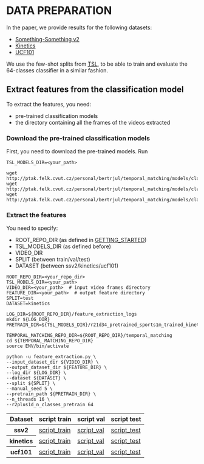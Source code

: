 # DATA PREPARATION

In the paper, we provide results for the following datasets:
* [Something-Something v2](https://developer.qualcomm.com/software/ai-datasets/something-something)
* [Kinetics](https://www.deepmind.com/open-source/kinetics)
* [UCF101](https://www.crcv.ucf.edu/data/UCF101.php)


We use the few-shot splits from 
[TSL](https://github.com/xianyongqin/few-shot-video-classification/data), to be able to train and
evaluate the 64-classes classifier in a similar fashion.




## Extract features from the classification model

To extract the features, you need:
* pre-trained classification models
* the directory containing all the frames of the videos extracted

### Download the pre-trained classification models
First, you need to download the pre-trained models. Run
```
TSL_MODELS_DIR=<your_path>

wget http://ptak.felk.cvut.cz/personal/bertrjul/temporal_matching/models/classification_pretraining/r21d34_pretrained_sports1m_trained_kinetics.pth
wget http://ptak.felk.cvut.cz/personal/bertrjul/temporal_matching/models/classification_pretraining/r21d34_pretrained_sports1m_trained_ssv2_no_hf.pth
wget http://ptak.felk.cvut.cz/personal/bertrjul/temporal_matching/models/classification_pretraining/r21d34_pretrained_sports1m_trained_ucf101.pth
```

### Extract the features
You need to specify:
* ROOT_REPO_DIR (as defined in [GETTING_STARTED](https://github.com/jbertrand89/temporal_matching/blob/main/GETTING_STARTED.md))
* TSL_MODELS_DIR (as defined before)
* VIDEO_DIR
* SPLIT (between train/val/test)
* DATASET (between ssv2/kinetics/ucf101)


```
ROOT_REPO_DIR=<your_repo_dir>
TSL_MODELS_DIR=<your_path>
VIDEO_DIR=<your_path>  # input video frames directory
FEATURE_DIR=<your_path>  # output feature directory
SPLIT=test
DATASET=kinetics

LOG_DIR=${ROOT_REPO_DIR}/feature_extraction_logs
mkdir ${LOG_DIR}
PRETRAIN_DIR=${TSL_MODELS_DIR}/r21d34_pretrained_sports1m_trained_kinetics.pth

TEMPORAL_MATCHING_REPO_DIR=${ROOT_REPO_DIR}/temporal_matching
cd ${TEMPORAL_MATCHING_REPO_DIR}
source ENV/bin/activate

python -u feature_extraction.py \
--input_dataset_dir ${VIDEO_DIR} \
--output_dataset_dir ${FEATURE_DIR} \
--log_dir ${LOG_DIR} \
--dataset ${DATASET} \
--split ${SPLIT} \
--manual_seed 5 \
--pretrain_path ${PRETRAIN_DIR} \
--n_threads 16 \
--r2plus1d_n_classes_pretrain 64 
```
<table>
  <thead>
    <tr style="text-align: right;">
      <th>Dataset</th>
      <th>script train</th>
      <th>script val</th>
      <th>script test </th>
    </tr>
  </thead>
  <tbody>
    <tr>
      <th>ssv2</th>
      <td><a href="http://ptak.felk.cvut.cz/personal/bertrjul/temporal_matching/models/feature_extraction/ssv2/extract_feature_train.sh">script_train</a></td>
      <td><a href="http://ptak.felk.cvut.cz/personal/bertrjul/temporal_matching/models/feature_extraction/ssv2/extract_feature_val.sh">script_val</a></td>
      <td><a href="http://ptak.felk.cvut.cz/personal/bertrjul/temporal_matching/models/feature_extraction/ssv2/extract_feature_test.sh">script_test</a></td>
    </tr>
    <tr>
      <th>kinetics</th>
      <td><a href="http://ptak.felk.cvut.cz/personal/bertrjul/temporal_matching/models/feature_extraction/kinetics/extract_feature_train.sh">script_train</a></td>
      <td><a href="http://ptak.felk.cvut.cz/personal/bertrjul/temporal_matching/models/feature_extraction/kinetics/extract_feature_val.sh">script_val</a></td>
      <td><a href="http://ptak.felk.cvut.cz/personal/bertrjul/temporal_matching/models/feature_extraction/kinetics/extract_feature_test.sh">script_test</a></td>
    </tr>
    <tr>
      <th>ucf101</th>
            <td><a href="http://ptak.felk.cvut.cz/personal/bertrjul/temporal_matching/models/feature_extraction/ucf101/extract_feature_train.sh">script_train</a></td>
      <td><a href="http://ptak.felk.cvut.cz/personal/bertrjul/temporal_matching/models/feature_extraction/ucf101/extract_feature_val.sh">script_val</a></td>
      <td><a href="http://ptak.felk.cvut.cz/personal/bertrjul/temporal_matching/models/feature_extraction/ucf101/extract_feature_test.sh">script_test</a></td>
    </tr>
  </tbody>
</table>

